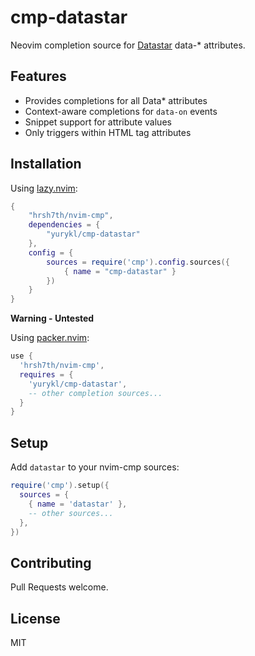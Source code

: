 # cmp-datastar

Neovim completion source for [Datastar](https://data-star.dev/) data-* attributes.

## Features

- Provides completions for all Data* attributes
- Context-aware completions for `data-on` events
- Snippet support for attribute values
- Only triggers within HTML tag attributes

## Installation

Using [lazy.nvim](https://github.com/folke/lazy.nvim):

```lua
{
    "hrsh7th/nvim-cmp",
    dependencies = {
        "yurykl/cmp-datastar"
    },
    config = {
        sources = require('cmp').config.sources({
            { name = "cmp-datastar" }
        })
    }
}
```
**Warning - Untested**

Using [packer.nvim](https://github.com/wbthomason/packer.nvim):

```lua
use {
  'hrsh7th/nvim-cmp',
  requires = {
    'yurykl/cmp-datastar',
    -- other completion sources...
  }
}
```

## Setup

Add `datastar` to your nvim-cmp sources:

```lua
require('cmp').setup({
  sources = {
    { name = 'datastar' },
    -- other sources...
  },
})
```

## Contributing
Pull Requests welcome.

## License

MIT
